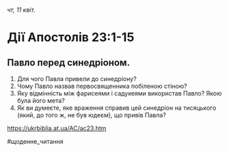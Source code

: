 
_чт, 11 квіт._

# Дії Апостолів 23:1-15

## Павло перед синедріоном.
1. Для чого Павла привели до синедріону?
2. Чому Павло назвав первосвященника побіленою стіною?
3. Яку відмінність між фарисеями і садукеями використав Павло? Якою була його мета?
4. Як ви думеєте, яке враження справив цей синедріон на тисяцького (який, до того ж, не був юдеєм), що привів Павла?

https://ukrbiblia.at.ua/AC/ac23.htm 

#щоденне_читання
